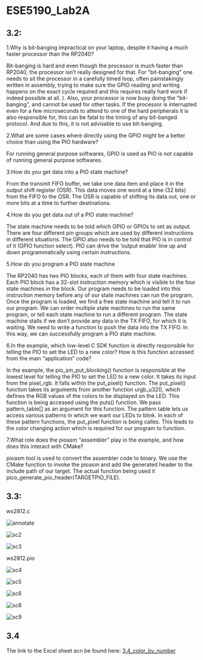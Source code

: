 # ESE5190_Lab2A

## **3.2**:

1.Why is bit-banging impractical on your laptop, despite it having a much faster processor than the RP2040?

Bit-banging is hard and even though the processor is much faster than RP2040, the processor isn’t really designed for that. For "bit-banging" one needs to sit the processor in a carefully timed loop, often painstakingly written in assembly, trying to make sure the GPIO reading and writing happens on the exact cycle required and this requires really hard work if indeed possible at all. ). Also, your processor is now busy doing the "bit-banging", and cannot be used for other tasks. If the processor is interrupted even for a few microseconds to attend to one of the hard peripherals it is also responsible for, this can be fatal to the timing of any bit-banged protocol. And due to this, it is not advisable to use bit-banging.

2.What are some cases where directly using the GPIO might be a better choice than using the PIO hardware?

For running general purpose softwares, GPIO is used as PIO is not capable of running general purpose softwares.

3.How do you get data into a PIO state machine?

From the transmit FIFO buffer, we take one data item and place it in the output shift register (OSR). This data moves one word at a time (32 bits) from the FIFO to the OSR. The OSR is capable of shifting its data out, one or more bits at a time to further destinations. 

4.How do you get data out of a PIO state machine?

The state machine needs to be told which GPIO or GPIOs to set as output. There are four different pin groups which are used by different instructions in different situations. The GPIO also needs to be told that PIO is in control of it (GPIO function select). PIO can drive the ‘output enable’ line up and down programmatically using certain instructions.

5.How do you program a PIO state machine

The RP2040 has two PIO blocks, each of them with four state machines. Each PIO block has a 32-slot instruction memory which is visible to the four state machines in the block. Our program needs to be loaded into this instruction memory before any of our state machines can run the program. Once the program is loaded, we find a free state machine and tell it to run our program. We can order multiple state machines to run the same program, or tell each state machine to run a different program. The state machine stalls if we don’t provide any data in the TX FIFO, for which it is waiting. We need to write a function to push the data into the TX FIFO. In this way, we can successfully program a PIO state machine.



6.In the example, which low-level C SDK function is directly responsible for telling the PIO to set the LED to a new color? How is this function accessed from the main “application” code?

In the example, the pio_sm_put_blocking() function is responsible at the lowest level for telling the PIO to set the LED to a new color. It takes its input from the pixel_rgb. It falls within the put_pixel() function. The put_pixel() function takes its arguments from another function urgb_u32(), which defines the RGB values of the colors to be displayed on the LED.
This function is being accessed using the puts() function. We pass pattern_table[] as an argument for this function. The pattern table lets us access various patterns in which we want our LEDs to blink. In each of these pattern functions, the put_pixel function is being calles. This leads to the color changing action which is required for our program to function.

7.What role does the pioasm “assembler” play in the example, and how does this interact with CMake?

pioasm tool is used to convert the assembler code to binary. We use the CMake function to invoke the pioasm and add the generated header to the include path of our target. The actual function being used it pico_generate_pio_header(TARGETPIO_FILE).


## **3.3:**

ws2812.c

![annotate](https://user-images.githubusercontent.com/114099174/196359189-e3124e6f-f716-4df4-ad38-e6d48f870599.png)

![sc2](https://user-images.githubusercontent.com/114099174/196360040-5684455b-66af-4fbc-9f27-c788e86e64e3.png)

![sc3](https://user-images.githubusercontent.com/114099174/196360075-6a9ef7d6-4bed-4683-aa91-a6e2dd1d8749.png)


ws2812.pio

![sc4](https://user-images.githubusercontent.com/114099174/196361956-7126eb36-765d-4c9b-9316-4116d74dea26.png)

![sc5](https://user-images.githubusercontent.com/114099174/196361794-4e132bf9-49d1-4174-b431-c3fa40012229.png)

![sc6](https://user-images.githubusercontent.com/114099174/196361806-a9327dfe-67b8-487a-8f7d-585d59911ab4.png)

![sc8](https://user-images.githubusercontent.com/114099174/196362727-d8b758d1-3752-40ee-b179-39ae1111d429.png)

![sc9](https://user-images.githubusercontent.com/114099174/196362789-f35b7447-e0d5-476f-b591-3a489e1f4a35.png)


## **3.4**

The link to the Excel sheet acn be found here: [3.4_color_by_number](https://github.com/dvishab/ESE5190_Lab2A/files/9807554/3.4.xlsx) 

